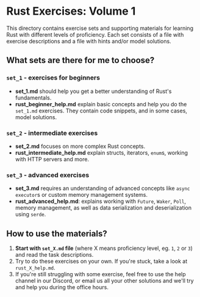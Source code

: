 # Rust Exercises: Volume 1

This directory contains exercise sets and supporting materials for learning Rust with different levels of proficiency. Each set consists of a file with exercise descriptions and a file with hints and/or model solutions.

## What sets are there for me to choose?

### `set_1` - exercises for beginners

- **set_1.md** should help you get a better understanding of Rust's fundamentals.
- **rust_beginner_help.md** explain basic concepts and help you do the `set_1.md` exercises. They contain code snippets, and in some cases, model solutions.

### `set_2` - intermediate exercises

- **set_2.md** focuses on more complex Rust concepts.
- **rust_intermediate_help.md** explain structs, iterators, `enum`s, working with HTTP servers and more.

### `set_3` - advanced exercises

- **set_3.md** requires an understanding of advanced concepts like `async executor`s or custom memory management systems.
- **rust_advanced_help.md**: explains working with `Future`, `Waker`, `Poll`, memory management, as well as data serialization and deserialization using `serde`.

## How to use the materials?

1. **Start with `set_X.md` file** (where X means proficiency level, eg. `1`, `2` or `3`) and read the task descriptions.
2. Try to do these exercises on your own. If you're stuck, take a look at `rust_X_help.md`.
3. If you're still struggling with some exercise, feel free to use the help channel in our Discord, or email us all your other solutions and we'll try and help you during the office hours.
